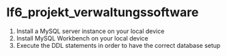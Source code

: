 # lf6_projekt_verwaltungssoftware
1. Install a MySQL server instance on your local device
2. Install MySQL Workbench on your local device
3. Execute the DDL statements in order to have the correct database setup